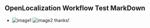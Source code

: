 ## OpenLocalization Workflow Test MarkDown
* ![image1](.\9ed77a95-30c4-4ea7-b030-9c38878566ab.PNG)   ![image2](.\e5c52d2c-3958-4f54-8c53-8063b6809ac5.png) 
thanks!